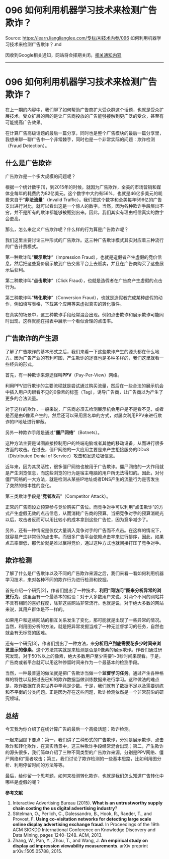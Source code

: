 # 096 如何利用机器学习技术来检测广告欺诈？ 

Source: https://learn.lianglianglee.com/专栏/AI技术内参/096 如何利用机器学习技术来检测广告欺诈？.md

因收到Google相关通知，网站将会择期关闭。[相关通知内容](https://lumendatabase.org/notices/44265620)

---

# 096 如何利用机器学习技术来检测广告欺诈？

在上一期的内容中，我们聊了如何帮助广告商扩大受众群这个话题，也就是受众扩展技术。受众扩展的目的是让广告商投放的广告能够接触到更广泛的受众，甚至有可能提高广告效果。

在计算广告高级话题的最后一篇分享，同时也是整个广告模块的最后一篇分享里，我想来聊一聊广告中一个非常棘手，同时也是一个非常实际的问题：欺诈检测（Fraud Detection）。

## 什么是广告欺诈

广告欺诈是一个多大规模的问题呢？

根据一个统计数字[1]，到2015年的时候，就因为广告欺诈，全美的市场营销和媒体业每年的耗费约为82亿美元。这个数字中大约有56%，也就是46亿多美元的耗费来自于“**非法流量**”（Invalid Traffic）。我们把这个数字和全美每年596亿的广告支出进行对比，就可以看出这是一个惊人的数字。当然，因为各种欺诈手段层出不穷，并不是所有的欺诈都能够被甄别出来。因此，我们其实有理由相信真实的数字会更高。

那么，怎么来定义广告欺诈呢？什么样的行为算是广告欺诈呢？

我们这里主要讨论三种形式的广告欺诈。这三种广告欺诈模式其实对应着三种流行的广告计费模式。

第一种欺诈叫“**展示欺诈**”（Impression Fraud），也就是造假者产生虚假的竞价信息，然后把这些竞价展示放到广告交易平台上去贩卖，并且在广告商购买了这些展示后获利。

第二种欺诈叫“**点击欺诈**”（Click Fraud），也就是造假者在广告商产生虚假的点击行为。

第三种欺诈叫“**转化欺诈**”（Conversion Fraud），也就是造假者完成某种虚假的动作，例如填写表格，下载某个应用等来虚拟真实的转化事件。

在真实的场景中，这三种欺诈手段经常混合出现。例如点击欺诈和展示欺诈可能同时出现，这样就能在报表中展示一个看似合理的点击率。

## 广告欺诈的产生源

了解了广告欺诈的基本形式之后，我们来看一下这些欺诈产生的源头都在什么地方。因为广告产业的有利可图，产生欺诈的途径也是多种多样的，我们这里就看一些经典的形式。

首先，有一种欺诈来源途径叫**PPV**（Pay-Per-View）网络。

利用PPV进行欺诈的主要流程就是尝试通过购买流量，然后在一些合法的展示机会中插入用户肉眼看不见的0像素的标签（Tag），诱导广告商，让广告商以为产生了更多的合法流量。

对于这样的欺诈，一般来说，广告商必须去检测展示机会用户是不是看不见，或者是否是由0像素产生的。然后还可以采用黑名单的方式，对屡次利用PPV来进行欺诈的IP地址进行屏蔽。

另外一种欺诈手段是通过“**僵尸网络**”（Botnets）。

这种方法主要是试图直接控制用户的终端电脑或者其他的移动设备，从而进行很多方面的攻击。在过去，僵尸网络的一大应用主要是来产生拒接服务的DDoS（Distributed Denial of Service）攻击和发送垃圾信息。

近年来，因为其灵活性，很多僵尸网络也被用于广告欺诈。僵尸网络的一大作用就是产生浏览信息，而这些浏览的行为是宿主电脑的用户所无法得知的。因此，对付僵尸网络的一大方法，就是检测从某些IP地址或者DNS产生的流量行为是否发生了突然的根本性的变化。

第三类欺诈手段是“**竞者攻击**”（Competitor Attack）。

正常的广告商设立预算参与竞价购买广告位。而竞争对手可以利用“点击欺诈”的方式产生虚假无效的点击信息，从而消耗广告商的预算。当把竞争对手的预算消耗光以后，攻击者反而可以用比较小的成本拿到这些广告位，因为竞争减少了。

另外，还有一种情况是仅仅大量调入竞争对手的广告而不点击。在这样的情况下，就容易产生非常低的点击率。而很多广告平台依赖点击率来进行排序，因此，如果点击率很低，那代价就是难以赢得竞价，通过这种方式也就间接打压了竞争对手。

## 欺诈检测

了解了什么是广告欺诈以及不同的广告欺诈来源之后，我们来看一看如何利用机器学习技术，来对各种不同的欺诈行为进行检测和挖掘。

首先介绍一个研究[2]，作者们提出了一种技术，**利用“同访问”图来分析异常的浏览行为**。这里面有一个最基本的假设：对于大多数用户来说，对两个不同的网站并不具有相同的喜好程度，除非这些网站非常流行。也就是说，对于绝大多数的网站来说，其用户群体是不一样的。

如果用户和这些网站的相互关系发生了变化，那可能就是出现了一些异常的情况。当然，利用图分析的方法，就是把异常发掘当成了一种无监督学习的任务，自然也就会有无标签的困难。

还有一个研究[3]，作者们提出了一种方法，来**分析用户到底需要花多少时间来浏览显示的像素**。这个方法其实就是来检测是否是0像素的展示欺诈。作者们通过研究发现，对于50%以上的像素，绝大多数用户至少需要1~3秒时间来观看。于是，广告商或者平台就可以用这种停留时间来作为一个最基本的检测手段。

当然，一种最普遍的做法就是把广告欺诈当做一个**监督学习任务**。通过产生各种格样的特性以及把过去已知的欺诈数据当做训练数据来进行学习。这种做法的难点是，欺诈数据在真实世界中毕竟是少数。于是，我们就有了数据不足以及需要训练和不平衡的分类问题。正是因为存在这些问题，欺诈检测依然是一个非常前沿的研究领域。

## 总结

今天我为你介绍了在线计算广告的最后一个高级话题：欺诈检测。

一起来回顾下要点：第一，我们讲了三种形式的广告欺诈，分别是展示欺诈、点击欺诈和转化欺诈，在真实场景中，这三种欺诈手段经常混合出现；第二，产生欺诈的源头很多，我们简单介绍了三种不同类型的广告欺诈来源，分别是PPV网络、僵尸网络和“竞者攻击；第三，我们讨论了欺诈检测的一些基本思路，比如利用图分析、利用停留时间的方法等等。

最后，给你留一个思考题，如何来检测转化欺诈，也就是我们怎么知道广告转化中哪些是虚假的呢？

**参考文献**

1. Interactive Advertising Bureau (2015). **What is an untrustworthy supply chain costing the us digital advertising industry**?
2. Stitelman, O., Perlich, C., Dalessandro, B., Hook, R., Raeder, T., and Provost, F. **Using co-visitation networks for detecting large scale online display advertising exchange fraud**. In Proceedings of the 19th ACM SIGKDD International Conference on Knowledge Discovery and Data Mining, pages 1240–1248. ACM, 2013.
3. Zhang, W., Pan, Y., Zhou, T., and Wang, J. **An empirical study on display ad impression viewability measurements**. arXiv preprint arXiv:1505.05788, 2015.